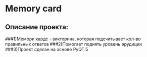 # Memory card
## Описание проекта:
###1)Мемори кардс - викторина, которая подсчитывает кол-во правильных ответов
###2)Помогает поднять уровень эрудиции 
###3)Проект сделан на основе PyQT.5
